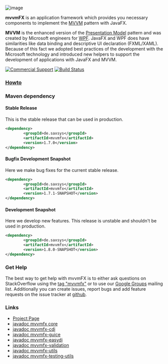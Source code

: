 ![image](http://www.buildpath.de/mvvm/mvvmfx.png)

**mvvmFX** is an application framework which provides you necessary components to implement the [MVVM](../../wiki/MVVM "MVVM") pattern with JavaFX.

**MVVM** is the enhanced version of the [Presentation Model](http://martinfowler.com/eaaDev/PresentationModel.html "Presentation Model") pattern and was created by Microsoft engineers for [WPF](http://msdn.microsoft.com/en-us/library/ms754130.aspx "WPF"). JavaFX and WPF does have similarities like data binding and descriptive UI declaration (FXML/XAML). Because of this fact we adopted best practices of the development with the Microsoft technology and introduced new helpers to support the development of applications with JavaFX and MVVM.

[![Commercial Support](https://img.shields.io/badge/Commercial%20Support%20-by%20Saxonia%20Systems-brightgreen.svg)](http://goo.gl/forms/WVBG3SWHuL)
[![Build Status](https://api.travis-ci.org/sialcasa/mvvmFX.svg?branch=develop)](https://travis-ci.org/sialcasa/mvvmFX)


### [Howto](../../wiki "Howto")

### Maven dependency

#### Stable Release

This is the stable release that can be used in production.

```xml
<dependency>
		<groupId>de.saxsys</groupId>
		<artifactId>mvvmfx</artifactId>
		<version>1.7.0</version>
</dependency>
```

#### Bugfix Development Snapshot

Here we make bug fixes for the current stable release.

```xml
<dependency>
		<groupId>de.saxsys</groupId>
		<artifactId>mvvmfx</artifactId>
		<version>1.7.1-SNAPSHOT</version>
</dependency>
```

#### Development Snapshot

Here we develop new features. This release is unstable and shouldn't be used in production. 

```xml
<dependency>
		<groupId>de.saxsys</groupId>
		<artifactId>mvvmfx</artifactId>
		<version>1.8.0-SNAPSHOT</version>
</dependency>
```


### Get Help

The best way to get help with mvvmFX is to either ask questions on StackOverflow using the [tag "mvvmfx"](https://stackoverflow.com/questions/tagged/mvvmfx) or to use our [Google Groups](https://groups.google.com/forum/#!forum/mvvmfx-dev) mailing list. Additionally you can create issues, report bugs and add feature requests on the issue tracker at [github](https://github.com/sialcasa/mvvmFX/issues).

### Links

- [Project Page](http://sialcasa.github.io/mvvmFX/)
- [javadoc mvvmfx core](http://sialcasa.github.io/mvvmFX/javadoc/1.7.0/mvvmfx/)
- [javadoc mvvmfx-cdi](http://sialcasa.github.io/mvvmFX/javadoc/1.7.0/mvvmfx-cdi/)
- [javadoc mvvmfx-guice](http://sialcasa.github.io/mvvmFX/javadoc/1.7.0/mvvmfx-guice/)
- [javadoc mvvmfx-easydi](http://sialcasa.github.io/mvvmFX/javadoc/1.7.0/mvvmfx-easydi/)
- [javadoc mvvmfx-validation](http://sialcasa.github.io/mvvmFX/javadoc/1.7.0/mvvmfx-validation/)
- [javadoc mvvmfx-utils](http://sialcasa.github.io/mvvmFX/javadoc/1.7.0/mvvmfx-utils/)
- [javadoc mvvmfx-testing-utils](http://sialcasa.github.io/mvvmFX/javadoc/1.7.0/mvvmfx-testing-utils/)

